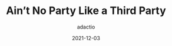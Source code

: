 ---
author: adactio
date: 2021-12-03
publisher: css
tags:
  - meta
  - security
target_url: https://css-tricks.com/aint-no-party-like-a-third-party/
title: Ain’t No Party Like a Third Party
---
